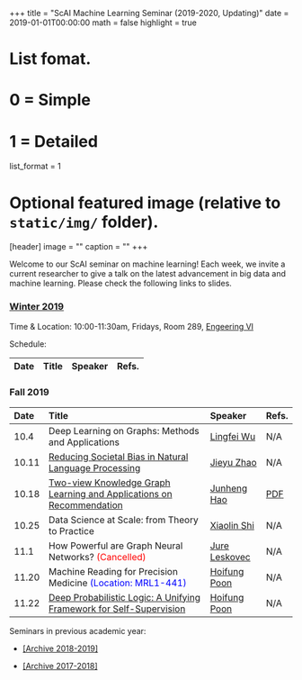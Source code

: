 +++
title = "ScAI Machine Learning Seminar (2019-2020, Updating)"
date = 2019-01-01T00:00:00
math = false
highlight = true

# List fomat.
#   0 = Simple
#   1 = Detailed
list_format = 1

# Optional featured image (relative to `static/img/` folder).
[header]
image = ""
caption = ""
+++

Welcome to our ScAI seminar on machine learning! Each week, we invite a current researcher to give a talk on the latest advancement in big data and machine learning. Please check the following links to slides.

### [Winter 2019](https://scai.cs.ucla.edu/?page_id=373)

Time & Location: 10:00-11:30am, Fridays, Room 289, [Engeering VI](https://goo.gl/maps/UajRgvm2TRR2)

Schedule:

|  Date |                        Title                        |               Speaker              |  Refs. |
|:------|:----------------------------------------------------|:-----------------------------------|:-------|


### Fall 2019

|  Date |                        Title                        |               Speaker              |  Refs. |
|:------|:----------------------------------------------------|:-----------------------------------|:-------|
| 10.4 | Deep Learning on Graphs: Methods and Applications  | [Lingfei Wu](https://sites.google.com/a/email.wm.edu/teddy-lfwu/) | N/A |
| 10.11| [Reducing Societal Bias in Natural Language Processing](https://drive.google.com/file/d/1xOFabPARz4jFQkPqEADW1aNJbbe4Vjei/view)  | [Jieyu Zhao](https://jyzhao.net/) | N/A |
| 10.18| [Two-view Knowledge Graph Learning and Applications on Recommendation](https://www.haojunheng.com/project/joie-kdd/) | [Junheng Hao](https://www.haojunheng.com/) | [PDF](https://www.haojunheng.com/files/pubs/KDD19-JOIE.pdf) |
| 10.25| Data Science at Scale: from Theory to Practice | [Xiaolin Shi](https://sites.google.com/site/shixiaolin/) | N/A |
| 11.1 | How Powerful are Graph Neural Networks? <span style="color:red">(Cancelled)</span> | [Jure Leskovec](https://cs.stanford.edu/~jure/) | N/A |
| 11.20 | Machine Reading for Precision Medicine <span style="color:blue">(Location: MRL1-441)</span> | [Hoifung Poon](https://www.microsoft.com/en-us/research/people/hoifung/) | N/A |
| 11.22 | [Deep Probabilistic Logic: A Unifying Framework for Self-Supervision](https://drive.google.com/file/d/1kveAeveSuRRM9WDF_Q039d8brd9Ro6fe/view)  | [Hoifung Poon](https://www.microsoft.com/en-us/research/people/hoifung/) | N/A |

Seminars in previous academic year:

* [\[Archive 2018-2019\]](https://www.haojunheng.com/post/2018-10-01-scaiseminar/)

* [\[Archive 2017-2018\]](https://www.haojunheng.com/post/2018-07-01-scaiseminar/)

